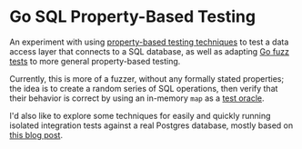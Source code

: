 # Go SQL Property-Based Testing

An experiment with using [property-based testing techniques](https://increment.com/testing/in-praise-of-property-based-testing/) to test a data access layer that connects to a SQL database, as well as adapting [Go fuzz tests](https://go.dev/doc/security/fuzz/) to more general property-based testing.

Currently, this is more of a fuzzer, without any formally stated properties; the idea is to create a random series of SQL operations, then verify that their behavior is correct by using an in-memory `map` as a [test oracle](https://en.wikipedia.org/wiki/Test_oracle).

I'd also like to explore some techniques for easily and quickly running isolated integration tests against a real Postgres database, mostly based on [this blog post](https://gajus.com/blog/setting-up-postgre-sql-for-running-integration-tests).
